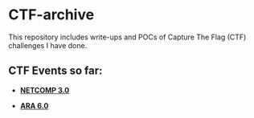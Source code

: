 # CTF-archive

This repository includes write-ups and POCs of Capture The Flag (CTF) challenges I have done.

## CTF Events so far:

* [**NETCOMP 3.0**]()
    
* [**ARA 6.0**]()
    
